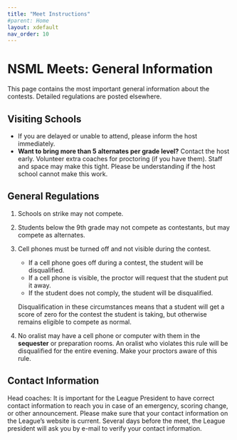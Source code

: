 ```yaml
---
title: "Meet Instructions"
#parent: Home
layout: xdefault
nav_order: 10
---
```


# NSML Meets: General Information

This page contains the most important general information about the
contests. Detailed regulations are posted elsewhere.

## Visiting Schools

* If you are delayed or unable to attend, please inform the host
  immediately.
* **Want to bring more than 5 alternates per grade level?** Contact the
host early. Volunteer extra coaches for proctoring (if you have
them). Staff and space may make this tight. Please be understanding if
the host school cannot make this work.

## General Regulations

1. Schools on strike may not compete.
2. Students below the 9th grade may not compete as contestants, but may compete as
alternates.
4. Cell phones must be turned off and not visible during the contest.

    * If a cell phone goes off
    during a contest, the student will be disqualified.
    * If a cell phone is visible, the proctor will request that the
 student put it away.
    * If the student does not comply, the student will be
      disqualified.

   Disqualification in these circumstances means that a student will get
   a score of zero for the contest the student is taking, but otherwise
   remains eligible to compete as normal.

5. No oralist may have a cell phone or computer with them in the **sequester** or preparation rooms. An
oralist who violates this rule will be disqualified for the entire evening. Make your
proctors aware of this rule.

## Contact Information
Head coaches: It is important for the League President to have correct contact information
to reach you in case of an emergency, scoring change, or other announcement. Please
make sure that your contact information on the League’s website is current. Several days
before the meet, the League president will ask you by e-mail to verify your contact
information.
